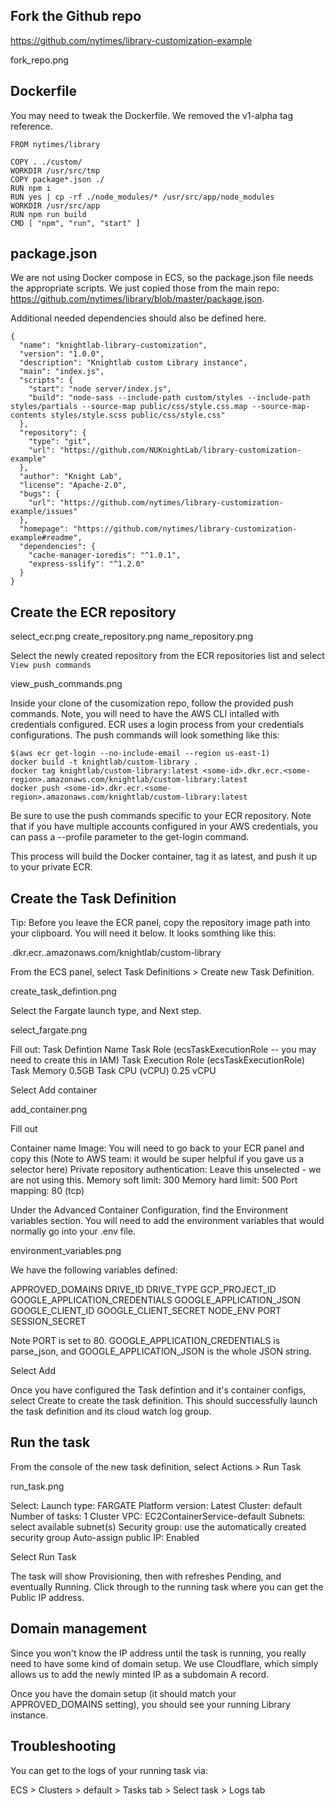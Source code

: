 ## Fork the Github repo

https://github.com/nytimes/library-customization-example

fork_repo.png


## Dockerfile

You may need to tweak the Dockerfile. We removed the v1-alpha tag reference.

```
FROM nytimes/library

COPY . ./custom/
WORKDIR /usr/src/tmp
COPY package*.json ./
RUN npm i
RUN yes | cp -rf ./node_modules/* /usr/src/app/node_modules
WORKDIR /usr/src/app
RUN npm run build
CMD [ "npm", "run", "start" ]
```

## package.json

We are not using Docker compose in ECS, so the package.json file needs the appropriate scripts. We just copied those from the main repo: https://github.com/nytimes/library/blob/master/package.json.

Additional needed dependencies should also be defined here.

```
{
  "name": "knightlab-library-customization",
  "version": "1.0.0",
  "description": "Knightlab custom Library instance",
  "main": "index.js",
  "scripts": {
    "start": "node server/index.js",
    "build": "node-sass --include-path custom/styles --include-path styles/partials --source-map public/css/style.css.map --source-map-contents styles/style.scss public/css/style.css"
  },
  "repository": {
    "type": "git",
    "url": "https://github.com/NUKnightLab/library-customization-example"
  },
  "author": "Knight Lab",
  "license": "Apache-2.0",
  "bugs": {
    "url": "https://github.com/nytimes/library-customization-example/issues"
  },
  "homepage": "https://github.com/nytimes/library-customization-example#readme",
  "dependencies": {
    "cache-manager-ioredis": "^1.0.1",
    "express-sslify": "^1.2.0"
  }
}
```

## Create the ECR repository

select_ecr.png
create_repository.png
name_repository.png

Select the newly created repository from the ECR repositories list and select `View push commands`

view_push_commands.png

Inside your clone of the cusomization repo, follow the provided push commands. Note, you will need to have the AWS CLI intalled with credentials configured. ECR uses a login process from your credentials configurations. The push commands will look something like this:

```
$(aws ecr get-login --no-include-email --region us-east-1)
docker build -t knightlab/custom-library .
docker tag knightlab/custom-library:latest <some-id>.dkr.ecr.<some-region>.amazonaws.com/knightlab/custom-library:latest
docker push <some-id>.dkr.ecr.<some-region>.amazonaws.com/knightlab/custom-library:latest
```

Be sure to use the push commands specific to your ECR repository. Note that if you have multiple accounts configured in your AWS credentials, you can pass a --profile parameter to the get-login command.

This process will build the Docker container, tag it as latest, and push it up to your private ECR.

## Create the Task Definition

Tip: Before you leave the ECR panel, copy the repository image path into your clipboard. You will need it below. It looks somthing like this:

<some-id>.dkr.ecr.<some-region>.amazonaws.com/knightlab/custom-library

From the ECS panel, select Task Definitions > Create new Task Definition.

create_task_defintion.png

Select the Fargate launch type, and Next step.

select_fargate.png

Fill out:
Task Defintion Name
Task Role (ecsTaskExecutionRole -- you may need to create this in IAM)
Task Execution Role (ecsTaskExecutionRole)
Task Memory 0.5GB
Task CPU (vCPU) 0.25 vCPU

Select Add container

add_container.png

Fill out

Container name
Image: You will need to go back to your ECR panel and copy this (Note to AWS team: it would be super helpful if you gave us a selector here)
Private repository authentication: Leave this unselected - we are not using this.
Memory soft limit: 300
Memory hard limit: 500
Port mapping: 80 (tcp)

Under the Advanced Container Configuration, find the Environment variables section. You will need to add the environment variables that would normally go into your .env file.

environment_variables.png

We have the following variables defined:

APPROVED_DOMAINS
DRIVE_ID
DRIVE_TYPE
GCP_PROJECT_ID
GOOGLE_APPLICATION_CREDENTIALS
GOOGLE_APPLICATION_JSON
GOOGLE_CLIENT_ID
GOOGLE_CLIENT_SECRET
NODE_ENV
PORT
SESSION_SECRET

Note PORT is set to 80. GOOGLE_APPLICATION_CREDENTIALS is parse_json, and GOOGLE_APPLICATION_JSON is the whole JSON string.

Select Add

Once you have configured the Task defintion and it's container configs, select Create to create the task definition. This should successfully launch the task definition and its cloud watch log group.

## Run the task

From the console of the new task definition, select Actions > Run Task

run_task.png

Select:
Launch type: FARGATE
Platform version: Latest
Cluster: default
Number of tasks: 1
Cluster VPC: EC2ContainerService-default
Subnets: select available subnet(s)
Security group: use the automatically created security group
Auto-assign public IP: Enabled

Select Run Task

The task will show Provisioning, then with refreshes Pending, and eventually Running. Click through to the running task where you can get the Public IP address.

## Domain management

Since you won't know the IP address until the task is running, you really need to have some kind of domain setup. We use Cloudflare, which simply allows us to add the newly minted IP as a subdomain A record.

Once you have the domain setup (it should match your APPROVED_DOMAINS setting), you should see your running Library instance.

## Troubleshooting

You can get to the logs of your running task via:

ECS > Clusters > default > Tasks tab > Select task > Logs tab

